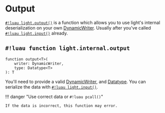 # Output

[`#!luau light.output()`](./input.md) is a function which allows you to use light's internal deserialization on your own
[DynamicWriter](./writer/index.md). Usually after you've called [`#!luau light.input()`](./input.md) already.

## `#!luau function light.internal.output`

```luau title='<!-- errors --> <!-- client --> <!-- server --> <!-- shared --> <!-- experimental --> <!-- sync --> <!-- internal -->'
function output<T>(
    writer: DynamicWriter,
    type: Datatype<T>
): T
```

You'll need to provide a valid [DynamicWriter](./writer/index.md), and [Datatype](../../datatypes/index.md). You can
serialize the data with [`#!luau light.input()`](./input.md).

!!! danger "Use correct data or `#!luau pcall()`"

    If the data is incorrect, this function may error.
